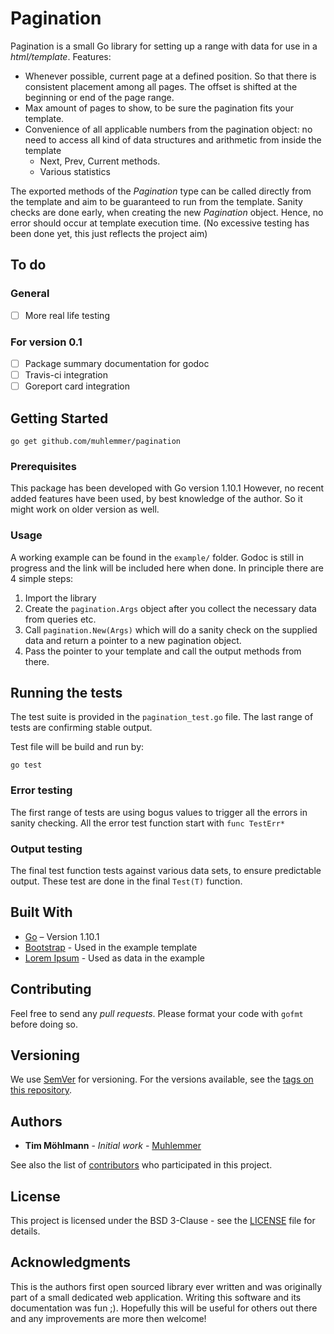 ﻿# Pagination
Pagination is a small Go library for setting up a range with data for use in a *html/template*. Features:
* Whenever possible, current page at a defined position. So that there is consistent placement among all pages. The offset is shifted at the beginning or end of the page range.
* Max amount of pages to show, to be sure the pagination fits your template.
* Convenience of all applicable numbers from the pagination object: no need to access all kind of data structures and arithmetic from inside the template
  * Next, Prev, Current methods.
  * Various statistics

The exported methods of the *Pagination* type can be called directly from the template and aim to be guaranteed to run from the template. Sanity checks are done early, when creating the new *Pagination* object. Hence, no error should occur at template execution time. (No excessive testing has been done yet, this just reflects the project aim)

## To do

### General
- [ ] More real life testing

### For version 0.1
- [ ] Package summary documentation for godoc
- [ ] Travis-ci integration
- [ ] Goreport card integration

## Getting Started

````Shell
go get github.com/muhlemmer/pagination
````

### Prerequisites

This package has been developed with Go version 1.10.1 However, no recent added features have been used, by best knowledge of the author. So it might work on older version as well.

### Usage

A working example can be found in the `example/` folder. Godoc is still in progress and the link will be included here when done. In principle there are 4 simple steps:
1. Import the library
2. Create the `pagination.Args` object after you collect the necessary data from queries etc.
3. Call `pagination.New(Args)` which will do a sanity check on the supplied data and return a pointer to a new pagination object.
4. Pass the pointer to your template and call the output methods from there.

## Running the tests

The test suite is provided in the `pagination_test.go` file.  The last range of tests are confirming stable output.

Test file will be build and run by:
````Shell
go test
````

### Error testing

The first range of tests are using bogus values to trigger all the errors in sanity checking. All the error test function start with `func TestErr*`

### Output testing

The final test function tests against various data sets, to ensure predictable output. These test are done in the final `Test(T)` function.

## Built With

* [Go](https://golang.org) – Version 1.10.1
* [Bootstrap](http://getbootstrap.com/) - Used in the example template
* [Lorem Ipsum](https://www.lipsum.com/) - Used as data in the example

## Contributing

Feel free to send any *pull requests*. Please format your code with `gofmt` before doing so.

## Versioning

We use [SemVer](http://semver.org/) for versioning. For the versions available, see the [tags on this repository](https://github.com/muhlemmer/pagination/tags). 

## Authors

* **Tim Möhlmann** - *Initial work* - [Muhlemmer](https://github.com/muhlemmer)

See also the list of [contributors](https://github.com/muhlemmer/pagination/contributors) who participated in this project.

## License

This project is licensed under the BSD 3-Clause - see the [LICENSE](LICENSE) file for details.

## Acknowledgments

This is the authors first open sourced library ever written and was originally part of a small dedicated web application. Writing this software and its documentation was fun ;). Hopefully this will be useful for others out there and any improvements are more then welcome!
